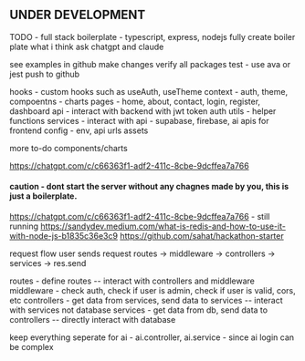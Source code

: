## UNDER DEVELOPMENT

TODO - full stack boilerplate - typescript, express, nodejs
fully create boiler plate what i think
ask chatgpt and claude


see examples in github
make changes
verify all packages
test - use ava or jest
push to github


<!-- client -->
hooks - custom hooks such as useAuth, useTheme
context - auth, theme, 
compoentns - charts 
pages - home, about, contact, login, register, dashboard
api - interact with backend with jwt token auth
utils - helper functions
services - interact with api - supabase, firebase, ai apis for frontend 
config - env, api urls
assets

more to-do
components/charts



https://chatgpt.com/c/c66363f1-adf2-411c-8cbe-9dcffea7a766


<!-- server -->

#### caution - dont start the server without any chagnes made by you, this is just a boilerplate.

https://chatgpt.com/c/c66363f1-adf2-411c-8cbe-9dcffea7a766 - still running 
https://sandydev.medium.com/what-is-redis-and-how-to-use-it-with-node-js-b1835c36e3c9
https://github.com/sahat/hackathon-starter

request flow
user sends request
routes -> middleware -> controllers -> services -> res.send

routes - define routes  -- interact with controllers and middleware
middleware - check auth, check if user is admin, check if user is valid, cors, etc
controllers - get data from services, send data to services  -- interact with services not database
services - get data from db, send data to controllers  -- directly interact with database



keep everything seperate for ai - ai.controller, ai.service - since ai login can be complex